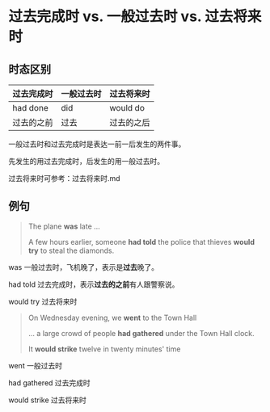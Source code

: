 # 过去完成时 vs. 一般过去时 vs. 过去将来时

## 时态区别

| 过去完成时 | 一般过去时 | 过去将来时 |
| ---------- | ---------- | ---------- |
| had done   | did        | would do   |
| 过去的之前 | 过去       | 过去的之后 |

一般过去时和过去完成时是表达一前一后发生的两件事。

先发生的用过去完成时，后发生的用一般过去时。

过去将来时可参考：过去将来时.md



## 例句

> The plane **was** late ...
>
> A few hours earlier, someone **had told** the police that thieves **would try** to steal the diamonds.

was 一般过去时，飞机晚了，表示是**过去**晚了。

had told 过去完成时，表示**过去的之前**有人跟警察说。

would try 过去将来时



> On Wednesday evening, we **went** to the Town Hall
>
> ... a large crowd of people **had gathered** under the Town Hall clock.
>
> It **would strike** twelve in twenty minutes' time

went 一般过去时

had gathered 过去完成时

would strike 过去将来时

